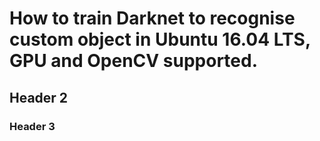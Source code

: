 # How to train Darknet to recognise custom object in Ubuntu 16.04 LTS, GPU and OpenCV supported.
## Header 2
### Header 3
